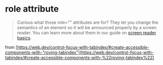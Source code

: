 # role attribute

> Curious what those role="" attributes are for? They let you change the semantics of an element so it will be announced properly by a screen reader. You can learn more about them in our guide on [screen reader basics](https://web.dev/semantics-and-screen-readers).

from [https://web.dev/control-focus-with-tabindex/#create-accessible-components-with-"roving-tabindex"](https://web.dev/control-focus-with-tabindex/#create-accessible-components-with-%22roving-tabindex%22)